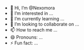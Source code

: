 - 👋 Hi, I’m @Nexomora
- 👀 I’m interested in ...
- 🌱 I’m currently learning ...
- 💞️ I’m looking to collaborate on ...
- 📫 How to reach me ...
- 😄 Pronouns: ...
- ⚡ Fun fact: ...

<!---
Nexomora/Nexomora is a ✨ special ✨ repository because its `README.md` (this file) appears on your GitHub profile.
You can click the Preview link to take a look at your changes.
--->
